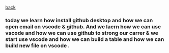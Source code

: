 [back](../README.md)
### today we learn how install github desktop and how we can open email on vscode & github. And we laern how we can use vscode and how we can use github to strong our carrer & we start use vscode and how we can build a table and how we can build new file on vscode .   